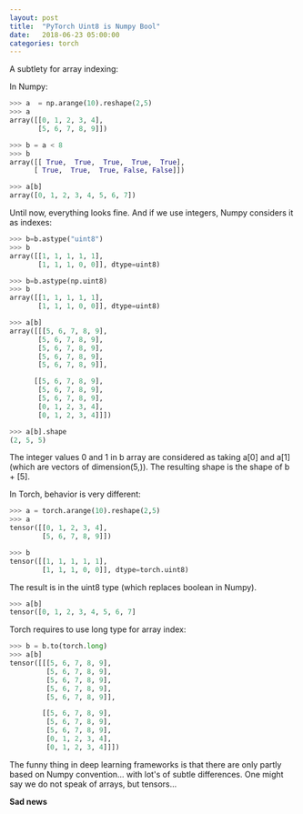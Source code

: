 ```yaml
---
layout: post
title:  "PyTorch Uint8 is Numpy Bool"
date:   2018-06-23 05:00:00
categories: torch
---
```


A subtlety for array indexing:

In Numpy:

```python
>>> a  = np.arange(10).reshape(2,5)
>>> a
array([[0, 1, 2, 3, 4],
       [5, 6, 7, 8, 9]])

>>> b = a < 8
>>> b
array([[ True,  True,  True,  True,  True],
      [ True,  True,  True, False, False]])

>>> a[b]
array([0, 1, 2, 3, 4, 5, 6, 7])
```

Until now, everything looks fine. And if we use integers, Numpy considers it as indexes:

```python
>>> b=b.astype("uint8")
>>> b
array([[1, 1, 1, 1, 1],
       [1, 1, 1, 0, 0]], dtype=uint8)

>>> b=b.astype(np.uint8)
>>> b
array([[1, 1, 1, 1, 1],
       [1, 1, 1, 0, 0]], dtype=uint8)

>>> a[b]
array([[[5, 6, 7, 8, 9],
       [5, 6, 7, 8, 9],
       [5, 6, 7, 8, 9],
       [5, 6, 7, 8, 9],
       [5, 6, 7, 8, 9]],

      [[5, 6, 7, 8, 9],
       [5, 6, 7, 8, 9],
       [5, 6, 7, 8, 9],
       [0, 1, 2, 3, 4],
       [0, 1, 2, 3, 4]]])

>>> a[b].shape
(2, 5, 5)
```

The integer values 0 and 1 in b array are considered as taking a[0] and a[1] (which are vectors of dimension(5,)). The resulting shape is the shape of b + [5].

In Torch, behavior is very different:

```python
>>> a = torch.arange(10).reshape(2,5)
>>> a
tensor([[0, 1, 2, 3, 4],
        [5, 6, 7, 8, 9]])

>>> b
tensor([[1, 1, 1, 1, 1],
        [1, 1, 1, 0, 0]], dtype=torch.uint8)
```

The result is in the uint8 type (which replaces boolean in Numpy).

```python
>>> a[b]
tensor([0, 1, 2, 3, 4, 5, 6, 7]
```

Torch requires to use long type for array index:

```python
>>> b = b.to(torch.long)
>>> a[b]
tensor([[[5, 6, 7, 8, 9],
         [5, 6, 7, 8, 9],
         [5, 6, 7, 8, 9],
         [5, 6, 7, 8, 9],
         [5, 6, 7, 8, 9]],

        [[5, 6, 7, 8, 9],
         [5, 6, 7, 8, 9],
         [5, 6, 7, 8, 9],
         [0, 1, 2, 3, 4],
         [0, 1, 2, 3, 4]]])
```

The funny thing in deep learning frameworks is that there are only partly based on Numpy convention... with lot's of subtle differences. One might say we do not speak of arrays, but tensors...

**Sad news**

